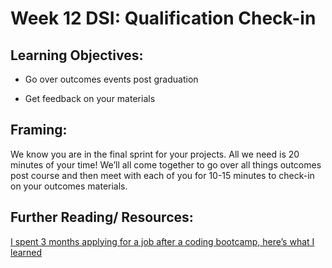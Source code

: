 # Week 12 DSI: Qualification Check-in     

## Learning Objectives:

* Go over outcomes events post graduation

* Get feedback on your materials

## Framing:

We know you are in the final sprint for your projects. All we need is 20 minutes of your time! We’ll all come together to go over all things outcomes post course and then meet with each of you for 10-15 minutes to check-in on your outcomes materials.

## Further Reading/ Resources:

[I spent 3 months applying for a job after a coding bootcamp, here’s what I learned ](https://medium.freecodecamp.com/5-key-learnings-from-the-post-bootcamp-job-search-9a07468d2331#.vuily1mtu)
